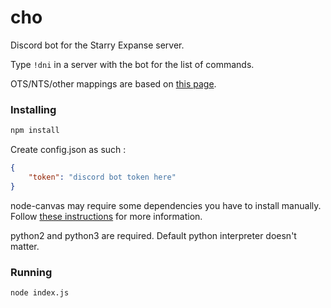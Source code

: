 # cho

Discord bot for the Starry Expanse server.

Type `!dni` in a server with the bot for the list of commands.

OTS/NTS/other mappings are based on [this page](http://www.mystembassy.net/downloads/dnifontchart.pdf).

### Installing

```sh
npm install
```

Create config.json as such :

```json
{
	"token": "discord bot token here"
}
```

node-canvas may require some dependencies you have to install manually.
Follow [these instructions](https://github.com/Automattic/node-canvas/wiki) for more information.

python2 and python3 are required. Default python interpreter doesn't matter.

### Running

```sh
node index.js
```

